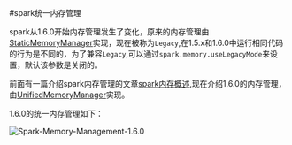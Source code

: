 #spark统一内存管理

spark从1.6.0开始内存管理发生了变化，原来的内存管理由[StaticMemoryManager](https://github.com/apache/spark/blob/branch-1.6/core/src/main/scala/org/apache/spark/memory/StaticMemoryManager.scala)实现，现在被称为`Legacy`,在1.5.x和1.6.0中运行相同代码的行为是不同的，为了兼容`Legacy`,可以通过`spark.memory.useLegacyMode`来设置，默认该参数是关闭的。

前面有一篇介绍spark内存管理的文章[spark内存概述](http://www.jianshu.com/p/f0f28af4bd83),现在介绍1.6.0的内存管理，由[UnifiedMemoryManager](https://github.com/apache/spark/blob/branch-1.6/core/src/main/scala/org/apache/spark/memory/UnifiedMemoryManager.scala)实现。

1.6.0的统一内存管理如下：

![Spark-Memory-Management-1.6.0](https://raw.githubusercontent.com/jacksu/utils4s/master/spark-knowledge/images/Spark-Memory-Management-1.6.0.png)	